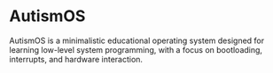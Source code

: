 # AutismOS
AutismOS is a minimalistic educational operating system designed for learning low-level system programming, with a focus on bootloading, interrupts, and hardware interaction.
